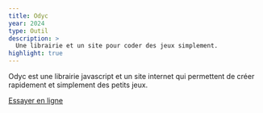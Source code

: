 ```yaml
---
title: Odyc
year: 2024
type: Outil
description: >
  Une librairie et un site pour coder des jeux simplement.
highlight: true
---
```


Odyc est une librairie javascript et un site internet qui permettent de créer rapidement et simplement des petits jeux.

[Essayer en ligne](https://odyc.dev)
